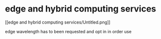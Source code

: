 # edge and hybrid computing services

[[edge and hybrid computing services/Untitled.png]]

edge wavelength has to been requested and opt in in order use
